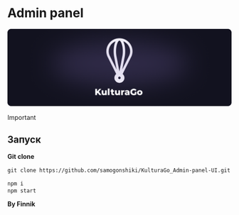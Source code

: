 # Admin panel

![intro](source/git-prev-png.png)

> [!IMPORTANT]
> 
> ## **Запуск**
> 
> **Git clone**
> 
> ```shell
> git clone https://github.com/samogonshiki/KulturaGo_Admin-panel-UI.git
> ```
> 
> ```shell
> npm i
> npm start
> ```


**By Finnik**